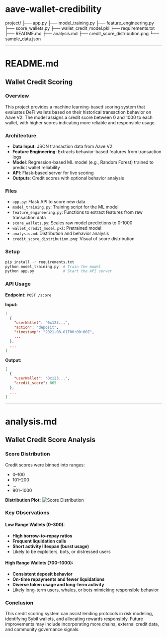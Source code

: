 # aave-wallet-credibility

project/
├── app.py
├── model_training.py
├── feature_engineering.py
├── score_wallets.py
├── wallet_credit_model.pkl
├── requirements.txt
├── README.md
├── analysis.md
├── credit_score_distribution.png
└── sample_data.json


---

# README.md

## Wallet Credit Scoring

### Overview
This project provides a machine learning-based scoring system that evaluates DeFi wallets based on their historical transaction behavior on Aave V2. The model assigns a credit score between 0 and 1000 to each wallet, with higher scores indicating more reliable and responsible usage.

### Architecture
- **Data Input**: JSON transaction data from Aave V2
- **Feature Engineering**: Extracts behavior-based features from transaction logs
- **Model**: Regression-based ML model (e.g., Random Forest) trained to predict wallet reliability
- **API**: Flask-based server for live scoring
- **Outputs**: Credit scores with optional behavior analysis

### Files
- `app.py`: Flask API to score new data
- `model_training.py`: Training script for the ML model
- `feature_engineering.py`: Functions to extract features from raw transaction data
- `score_wallets.py`: Scales raw model predictions to 0-1000
- `wallet_credit_model.pkl`: Pretrained model
- `analysis.md`: Distribution and behavior analysis
- `credit_score_distribution.png`: Visual of score distribution

### Setup
```bash
pip install -r requirements.txt
python model_training.py  # Train the model
python app.py             # Start the API server
```

### API Usage
**Endpoint:** `POST /score`

**Input:**
```json
[
  {
    "userWallet": "0x123...",
    "action": "deposit",
    "timestamp": "2021-08-01T00:00:00Z",
    ...
  },
  ...
]
```

**Output:**
```json
[
  {
    "userWallet": "0x123...",
    "credit_score": 865
  },
  ...
]
```

---

# analysis.md

## Wallet Credit Score Analysis

### Score Distribution
Credit scores were binned into ranges:
- 0–100
- 101–200
- ...
- 901–1000

**Distribution Plot:**
![Score Distribution](credit_score_distribution.png)

### Key Observations

#### Low Range Wallets (0–300):
- **High borrow-to-repay ratios**
- **Frequent liquidation calls**
- **Short activity lifespan (burst usage)**
- Likely to be exploiters, bots, or distressed users

#### High Range Wallets (700–1000):
- **Consistent deposit behavior**
- **On-time repayments and fewer liquidations**
- **Diverse token usage and long-term activity**
- Likely long-term users, whales, or bots mimicking responsible behavior

### Conclusion
This credit scoring system can assist lending protocols in risk modeling, identifying Sybil wallets, and allocating rewards responsibly. Future improvements may include incorporating more chains, external credit data, and community governance signals.
